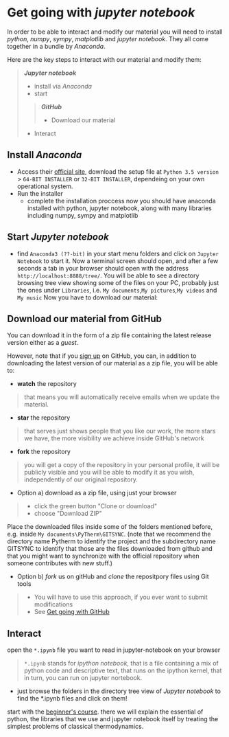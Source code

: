# Get going with *jupyter notebook*

In order to be able to interact and modify our material you will need to install *python*, *numpy*, *sympy*, *matplotlib* and *jupyter notebook*. They all come together in a bundle by *Anaconda*.

Here are the key steps to interact with our material and modify them:

> ***Jupyter notebook***
>- install via *Anaconda*
>- start
>
>> ***GitHub***
>>- Download our material
>
>- Interact

## Install *Anaconda*
* Access their [official site](https://www.continuum.io/downloads#windows), download the setup file at `Python 3.5 version` > `64-BIT INSTALLER` or `32-BIT INSTALLER`, dependeing on your own operational system.
* Run the installer
  * complete the installation proccess
  now you should have anaconda installed with python, jupyter notebook, along with many libraries including numpy, sympy and matplotlib

## Start *Jupyter notebook*
* find `Anaconda3 (??-bit)` in your start menu folders and click on `Jupyter Notebook` to start it.
Now a terminal screen should open, and after a few seconds a tab in your browser should open with the address `http://localhost:8888/tree/`.
You will be able to see a directory browsing tree view showing some of the files on your PC, probably just the ones under `Libraries`, i.e. `My documents`,`My pictures`,`My videos` and `My music`
Now you have to download our material:

## Download our material from GitHub
You can download it in the form of a zip file containing the latest release version either as a *guest*.

However, note that if you [sign up](https://github.com/join?source=header-home) on GitHub, you can, in addition to downloading the latest version of our material as a zip file, you will be able to:

* **watch** the repository
> that means you will automatically receive emails when we update the material.
* **star** the repository
> that serves just shows people that you like our work, the more stars we have, the more visibility we achieve inside GitHub's network
* **fork** the repository
> you will get a copy of the repository in your personal profile, it will be publicly visible and you will be able to modify it as you wish, independently of our original repository.

* Option a) download as a zip file, using just your browser
>* click the green button "Clone or download"
>* choose "Download ZIP"

Place the downloaded files inside some of the folders mentioned before, e.g. inside `My documents\PyTherm\GITSYNC`. (note that we recommend the directory name Pytherm to identify the project and the subdirectory name GITSYNC to identify that those are the files downloaded from github and that you might want to synchronize with the official repository when someone contributes with new stuff.)

* Option b) *fork* us on gitHub and *clone* the repositpory files using Git tools
>* You will have to use this approach, if you ever want to submit modifications
>* See [Get going with GitHub](https://github.com/iurisegtovich/PyTherm-applied-thermodynamics/blob/master/Getting_started/Get_going_with_Windows/2_Get_going_with_GitHub.md)

## Interact

open the `*.ipynb` file you want to read in jupyter-notebook on your browser
>`*.ipynb` stands for *ipython notebook*, that is a file containing a mix of python code and descriptive text, that runs on the ipython kernel, that in turn, you can run on jupyter nortebook.

* just browse the folders in the directory tree view of *Jupyter notebook* to find the *.ipynb files and click on them!

start with the [beginner's course](https://github.com/iurisegtovich/PyTherm-applied-thermodynamics/blob/master/Get_involved/1_Beginner). there we will explain the essential of python, the libraries that we use and jupyter notebook itself by treating the simplest problems of classical thermodynamics.
